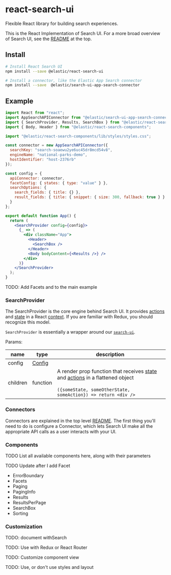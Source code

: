 # react-search-ui

Flexible React library for building search experiences.

This is the React Implementation of Search UI. For a more broad overview
of Search UI, see the [README](../../README.md) at the top.

## Install

```sh
# Install React Search UI
npm install --save @elastic/react-search-ui

# Install a connector, like the Elastic App Search connector
npm install --save  @elastic/search-ui-app-search-connector
```

## Example

```jsx
import React from "react";
import AppSearchAPIConnector from "@elastic/search-ui-app-search-connector";
import { SearchProvider, Results, SearchBox } from "@elastic/react-search-ui";
import { Body, Header } from "@elastic/react-search-components";

import "@elastic/react-search-components/lib/styles/styles.css";

const connector = new AppSearchAPIConnector({
  searchKey: "search-soaewu2ye6uc45dr8mcd54v8",
  engineName: "national-parks-demo",
  hostIdentifier: "host-2376rb"
});

const config = {
  apiConnector: connector,
  facetConfig: { states: { type: "value" } },
  searchOptions: {
    search_fields: { title: {} },
    result_fields: { title: { snippet: { size: 300, fallback: true } } }
  }
};

export default function App() {
  return (
    <SearchProvider config={config}>
      {_ => (
        <div className="App">
          <Header>
            <SearchBox />
          </Header>
          <Body bodyContent={<Results />} />
        </div>
      )}
    </SearchProvider>
  );
}
```

TODO: Add Facets and to the main example

### SearchProvider <a id="searchprovider"></a>

The SearchProvider is the core engine behind Search UI. It provides [actions](../search-ui/README.md#actions)
and [state](../search-ui/README.md#state) in a React [context](https://reactjs.org/docs/context.html). If
you are familiar with Redux, you should recognize this model.

`SearchProvider` is essentially a wrapper around our [`search-ui`](../search-ui).

Params:

| name     | type                                          | description                                                                                                                                                                                                           |
| -------- | --------------------------------------------- | --------------------------------------------------------------------------------------------------------------------------------------------------------------------------------------------------------------------- |
| config   | [Config](../search-ui/README.md#driverconfig) |                                                                                                                                                                                                                       |
| children | function                                      | A render prop function that receives [state](../search-ui/README.md#state) and [actions](../search-ui/README.md#actions) in a flattened object<br/><br/>`({someState, someOtherState, someAction}) => return <div />` |

### Connectors

Connectors are explained in the top level [README](../../README.md). The first
thing you'll need to do is configure a Connector, which lets Search UI make
all the appropriate API calls as a user interacts with your UI.

### Components

TODO List all available components here, along with their parameters

TODO Update after I add Facet

- ErrorBoundary
- Facets
- Paging
- PagingInfo
- Results
- ResultsPerPage
- SearchBox
- Sorting

### Customization

TODO: document withSearch

TODO: Use with Redux or React Router

TODO: Customize component view

TODO: Use, or don't use styles and layout
